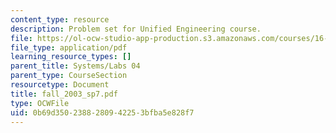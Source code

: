```yaml
---
content_type: resource
description: Problem set for Unified Engineering course.
file: https://ol-ocw-studio-app-production.s3.amazonaws.com/courses/16-01-unified-engineering-i-ii-iii-iv-fall-2005-spring-2006/0b69d3502388280942253bfba5e828f7_fall_2003_sp7.pdf
file_type: application/pdf
learning_resource_types: []
parent_title: Systems/Labs 04
parent_type: CourseSection
resourcetype: Document
title: fall_2003_sp7.pdf
type: OCWFile
uid: 0b69d350-2388-2809-4225-3bfba5e828f7
---
```

